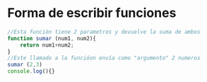 # Forma de escribir funciones

```js
//Esta función tiene 2 parametros y devuelve la suma de ambos
function sumar (num1, num2){
    return num1+num2;
}
//Este llamado a la funcióon envía como "argumento" 2 numeros
sumar (2,3)
console.log(){}
```